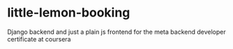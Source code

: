 # little-lemon-booking
Django backend and just a plain js frontend for the meta backend developer certificate at coursera

